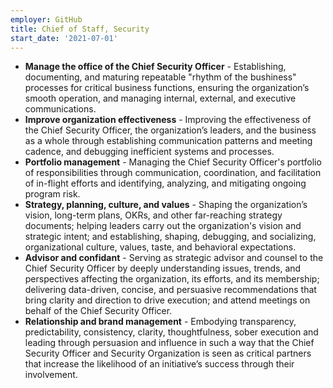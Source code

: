 ```yaml
---
employer: GitHub
title: Chief of Staff, Security
start_date: '2021-07-01'
---
```


* **Manage the office of the Chief Security Officer** - Establishing, documenting, and maturing repeatable "rhythm of the bushiness" processes for critical business functions, ensuring the organization’s smooth operation, and managing internal, external, and executive communications.
* **Improve organization effectiveness** - Improving the effectiveness of the Chief Security Officer, the organization’s leaders, and the business as a whole through establishing communication patterns and meeting cadence, and debugging inefficient systems and processes.  
* **Portfolio management** - Managing the Chief Security Officer's portfolio of responsibilities through communication, coordination, and facilitation of in-flight efforts and identifying, analyzing, and mitigating ongoing program risk.
* **Strategy, planning, culture, and values** - Shaping the organization’s vision, long-term plans, OKRs, and other far-reaching strategy documents; helping leaders carry out the organization's vision and strategic intent; and establishing, shaping, debugging, and socializing, organizational culture, values, taste, and behavioral expectations. 
* **Advisor and confidant** - Serving as strategic advisor and counsel to the Chief Security Officer by deeply understanding issues, trends, and perspectives affecting the organization, its efforts, and its membership; delivering data-driven, concise, and persuasive recommendations that bring clarity and direction to drive execution; and attend meetings on behalf of the Chief Security Officer.
* **Relationship and brand management** - Embodying transparency, predictability, consistency, clarity, thoughtfulness, sober execution and leading through persuasion and influence in such a way that the Chief Security Officer and Security Organization is seen as critical partners that increase the likelihood of an initiative’s success through their involvement.